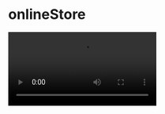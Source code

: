 # onlineStore

<video src="https://user-images.githubusercontent.com/128154637/241980980-836e9a4b-7aab-48d0-be92-a9f2ca61a5ef.mp4" controls="controls"/>
